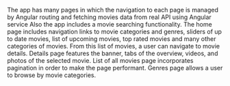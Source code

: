 The app has many pages in which the navigation to each page is managed by Angular routing and fetching movies data from real API using Angular service Also the app includes a movie searching functionality.
The home page includes navigation links to movie categories and genres, sliders of up to date movies, list of upcoming movies, top rated movies and many other categories of movies. From this list of movies,  a user can navigate to movie details.
Details page features the banner, tabs of the overview, videos, and photos of the selected movie.
List of all movies page incorporates pagination in order to make the page performant.
Genres page allows a user to browse by movie categories.
